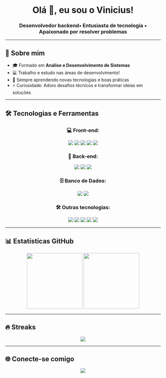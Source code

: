 <h1 align="center">Olá 👋, eu sou o Vinicius!</h1>
<h3 align="center">Desenvolvedor backend• Entusiasta de tecnologia • Apaixonado por resolver problemas</h3>

---

## 🚀 Sobre mim

- 🎓 Formado em **Análise e Desenvolvimento de Sistemas**
- 💻 Trabalho e estudo nas áreas de desenvolvimento!
- 🧠 Sempre aprendendo novas tecnologias e boas práticas
- ⚡ Curiosidade: Adoro desafios técnicos e transformar ideias em soluções

---

## 🛠️ Tecnologias e Ferramentas

<div align="center">
  
### 💻 Front-end:
<img src="https://img.shields.io/badge/HTML5-E34F26?style=for-the-badge&logo=html5&logoColor=white"/>
<img src="https://img.shields.io/badge/CSS3-1572B6?style=for-the-badge&logo=css3&logoColor=white"/>
<img src="https://img.shields.io/badge/JavaScript-F7DF1E?style=for-the-badge&logo=javascript&logoColor=black"/>
<img src="https://img.shields.io/badge/TypeScript-3178C6?style=for-the-badge&logo=typescript&logoColor=white"/>
<img src="https://img.shields.io/badge/Angular-DD0031?style=for-the-badge&logo=angular&logoColor=white"/>

### 🧠 Back-end:
<img src="https://img.shields.io/badge/Node.js-339933?style=for-the-badge&logo=node.js&logoColor=white"/>
<img src="https://img.shields.io/badge/NestJS-E0234E?style=for-the-badge&logo=nestjs&logoColor=white"/>
<img src="https://img.shields.io/badge/PHP-777BB4?style=for-the-badge&logo=php&logoColor=white"/>

### 🗄️ Banco de Dados:
<img src="https://img.shields.io/badge/MySQL-005C84?style=for-the-badge&logo=mysql&logoColor=white"/>
<img src="https://img.shields.io/badge/PostgreSQL-316192?style=for-the-badge&logo=postgresql&logoColor=white"/>

### 🛠️ Outras tecnologias:
<img src="https://img.shields.io/badge/C++-00599C?style=for-the-badge&logo=cplusplus&logoColor=white"/>
<img src="https://img.shields.io/badge/Git-F05032?style=for-the-badge&logo=git&logoColor=white"/>
<img src="https://img.shields.io/badge/Linux-FCC624?style=for-the-badge&logo=linux&logoColor=black"/>
<img src="https://img.shields.io/badge/Windows-0078D6?style=for-the-badge&logo=windows&logoColor=white"/>
<img src="https://img.shields.io/badge/Docker-2496ED?style=for-the-badge&logo=docker&logoColor=white"/>


</div>

---

## 📊 Estatísticas GitHub

<div align="center">
  <img height="180em" src="https://github-readme-stats.vercel.app/api?username=vinicius1978pimenta&show_icons=true&theme=tokyonight&count_private=true"/>
  <img height="180em" src="https://github-readme-stats.vercel.app/api/top-langs/?username=vinicius1978pimenta&layout=compact&theme=tokyonight"/>
</div>

---

## 🔥 Streaks

<div align="center">
  <img src="https://github-readme-streak-stats.herokuapp.com/?user=vinicius1978pimenta&theme=tokyonight&hide_border=false" />
</div>

---

## 🌐 Conecte-se comigo

<div align="center">
  <a href="https://www.linkedin.com/in/vinicius-pimenta-dev/">
    <img src="https://img.shields.io/badge/-LinkedIn-0077B5?style=for-the-badge&logo=linkedin&logoColor=white"/>
  
</div>
